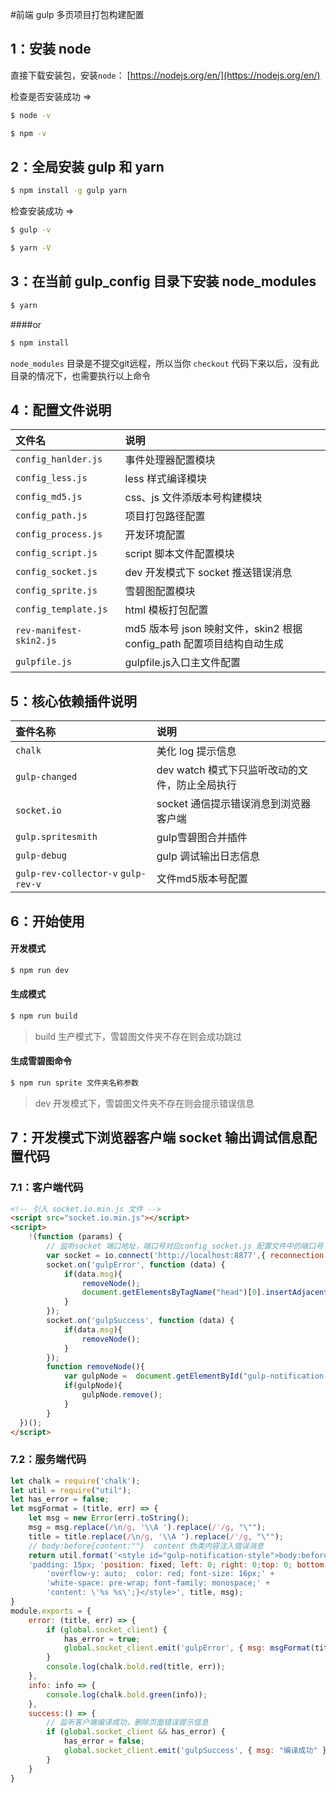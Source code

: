 #前端  gulp 多页项目打包构建配置

## 1：安装 node
直接下载安装包，安装`node`：  [https://nodejs.org/en/](https://nodejs.org/en/)

检查是否安装成功 =>
```bash
$ node -v

$ npm -v
```

## 2：全局安装 gulp 和 yarn
```bash
$ npm install -g gulp yarn
```

检查安装成功 =>
```bash
$ gulp -v

$ yarn -V
```

## 3：在当前 gulp_config 目录下安装 node_modules
```bash
$ yarn
```
####or

```bash
$ npm install
```

`node_modules` 目录是不提交git远程，所以当你 `checkout` 代码下来以后，没有此目录的情况下，也需要执行以上命令 


## 4：配置文件说明

|文件名|说明|
|:--|:--|
|`config_hanlder.js`|事件处理器配置模块|
|`config_less.js`|less 样式编译模块|
|`config_md5.js`|css、js 文件添版本号构建模块|
|`config_path.js`|项目打包路径配置|
|`config_process.js`|开发环境配置|
|`config_script.js`|script 脚本文件配置模块|
|`config_socket.js`|dev 开发模式下 socket 推送错误消息|
|`config_sprite.js`|雪碧图配置模块|
|`config_template.js`|html 模板打包配置|
|`rev-manifest-skin2.js`|md5 版本号 json 映射文件，skin2 根据config_path 配置项目结构自动生成|
|`gulpfile.js`|gulpfile.js入口主文件配置|

## 5：核心依赖插件说明

|查件名称|说明|
|:--|:--|
|`chalk`|美化 log 提示信息|
|`gulp-changed`|dev watch 模式下只监听改动的文件，防止全局执行|
|`socket.io`|socket 通信提示错误消息到浏览器客户端|
|`gulp.spritesmith`|gulp雪碧图合并插件|
|`gulp-debug`|gulp 调试输出日志信息|
|`gulp-rev-collector-v` `gulp-rev-v`|文件md5版本号配置|


## 6：开始使用
#### 开发模式
```bash
$ npm run dev
```

#### 生成模式
```bash
$ npm run build
```
> build 生产模式下，雪碧图文件夹不存在则会成功跳过

#### 生成雪碧图命令
```bash
$ npm run sprite 文件夹名称参数
```
> dev 开发模式下，雪碧图文件夹不存在则会提示错误信息


## 7：开发模式下浏览器客户端 socket 输出调试信息配置代码
### 7.1：客户端代码
```html
<!-- 引入 socket.io.min.js 文件 -->
<script src="socket.io.min.js"></script>
<script>
    !(function (params) {
		// 监听socket 端口地址，端口号对应config_socket.js 配置文件中的端口号
        var socket = io.connect('http://localhost:8877',{ reconnection: false });
        socket.on('gulpError', function (data) {
            if(data.msg){
                removeNode();
                document.getElementsByTagName("head")[0].insertAdjacentHTML('beforeend',data.msg)
            }
        });
        socket.on('gulpSuccess', function (data) {
            if(data.msg){
                removeNode();
            }
        });
        function removeNode(){
            var gulpNode =  document.getElementById("gulp-notification-style")
            if(gulpNode){
                gulpNode.remove();
            }
        }
  })();
</script>
```
### 7.2：服务端代码
```javascript
let chalk = require('chalk');
let util = require("util");
let has_error = false;
let msgFormat = (title, err) => {
    let msg = new Error(err).toString();
    msg = msg.replace(/\n/g, '\\A ').replace(/'/g, "\"");
    title = title.replace(/\n/g, '\\A ').replace(/'/g, "\"");
	// body:before{content:""}  content 伪类内容注入错误消息
    return util.format('<style id="gulp-notification-style">body:before { background: rgba(0, 0, 0, 0.8);'+
	'padding: 15px; 'position: fixed; left: 0; right: 0;top: 0; bottom: 0; z-index: 99999;' +
        'overflow-y: auto;  color: red; font-size: 16px;' +
        'white-space: pre-wrap; font-family: monospace;' +
        'content: \'%s %s\';}</style>', title, msg);
}
module.exports = {
    error: (title, err) => {
        if (global.socket_client) {
            has_error = true;
            global.socket_client.emit('gulpError', { msg: msgFormat(title, err, "error") });
        }
        console.log(chalk.bold.red(title, err));
    },
    info: info => {
        console.log(chalk.bold.green(info));
    },
    success:() => {
        // 监听客户端编译成功，删除页面错误提示信息
        if (global.socket_client && has_error) {
            has_error = false;
            global.socket_client.emit('gulpSuccess', { msg: "编译成功" });
        }
    }
}
```



